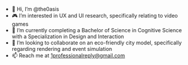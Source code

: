 - 🪷 Hi, I’m @the0asis
- 🎮 I’m interested in UX and UI research, specifically relating to video games
- 🌱 I’m currently completing a Bachelor of Science in Cognitive Science with a Specialization in Design and Interaction
- 🤝 I’m looking to collaborate on an eco-friendly city model, specifically regarding rendering and event simulation
- 📫 Reach me at <u>1professionalreply@gmail.com</u>

<!---
the0asis/the0asis is a ✨ special ✨ repository because its `README.md` (this file) appears on your GitHub profile.
You can click the Preview link to take a look at your changes.
--->
